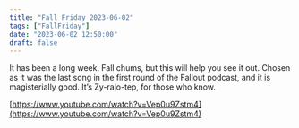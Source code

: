 ```yaml
---
title: "Fall Friday 2023-06-02"
tags: ["FallFriday"]
date: "2023-06-02 12:50:00"
draft: false
---
```



It has been a long week, Fall chums, but this will help you see it out. Chosen as it was the last song in the first round of the Fallout podcast, and it is magisterially good. It’s Zy-ralo-tep, for those who know.

[https://www.youtube.com/watch?v=Vep0u9Zstm4](https://www.youtube.com/watch?v=Vep0u9Zstm4)
